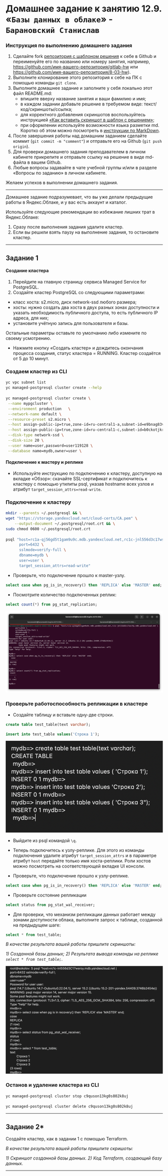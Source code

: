 # Домашнее задание к занятию 12.9. «`Базы данных в облаке`» - `Барановский Станислав`

### Инструкция по выполнению домашнего задания

1. Сделайте fork [репозитория c шаблоном решения](https://github.com/netology-code/sys-pattern-homework) к себе в Github и переименуйте его по названию или номеру занятия, например, https://github.com/имя-вашего-репозитория/gitlab-hw или https://github.com/имя-вашего-репозитория/8-03-hw).
2. Выполните клонирование этого репозитория к себе на ПК с помощью команды `git clone`.
3. Выполните домашнее задание и заполните у себя локально этот файл README.md:
   - впишите вверху название занятия и ваши фамилию и имя;
   - в каждом задании добавьте решение в требуемом виде: текст/код/скриншоты/ссылка;
   - для корректного добавления скриншотов воспользуйтесь инструкцией [«Как вставить скриншот в шаблон с решением»](https://github.com/netology-code/sys-pattern-homework/blob/main/screen-instruction.md);
   - при оформлении используйте возможности языка разметки md. Коротко об этом можно посмотреть в [инструкции по MarkDown](https://github.com/netology-code/sys-pattern-homework/blob/main/md-instruction.md).
4. После завершения работы над домашним заданием сделайте коммит (`git commit -m "comment"`) и отправьте его на Github (`git push origin`).
5. Для проверки домашнего задания преподавателем в личном кабинете прикрепите и отправьте ссылку на решение в виде md-файла в вашем Github.
6. Любые вопросы задавайте в чате учебной группы и/или в разделе «Вопросы по заданию» в личном кабинете.

Желаем успехов в выполнении домашнего задания.

---

Домашнее задание подразумевает, что вы уже делали предыдущие работы в Яндекс.Облаке, и у вас есть аккаунт и каталог.


Используйте следующие рекомендации во избежание лишних трат в Яндекс.Облаке:
1) Сразу после выполнения задания удалите кластер.
2) Если вы решили взять паузу на выполнение задания, то остановите кластер.

---
## Задание 1


#### Создание кластера
1. Перейдите на главную страницу сервиса Managed Service for PostgreSQL.
1. Создайте кластер PostgreSQL со следующими параметрами:
- класс хоста: s2.micro, диск network-ssd любого размера;
- хосты: нужно создать два хоста в двух разных зонах доступности и указать необходимость публичного доступа, то есть публичного IP адреса, для них;
- установите учётную запись для пользователя и базы.

Остальные параметры оставьте по умолчанию либо измените по своему усмотрению.

* Нажмите кнопку «Создать кластер» и дождитесь окончания процесса создания, статус кластера = RUNNING. Кластер создаётся от 5 до 10 минут.

### Создаем кластер из CLI

```bash
yc vpc subnet list
yc managed-postgresql cluster create --help

yc managed-postgresql cluster create \
 --name mypgcluster \
 --environment production   \
 --network-name default \
 --resource-preset s2.micro \
 --host assign-public-ip=true,zone-id=ru-central1-a,subnet-id=e9bnag83vhju1ee2q5ra \
 --host assign-public-ip=true,zone-id=ru-central1-c,subnet-id=b0ckotjkr9d8c70rg7jf \
 --disk-type network-ssd \
 --disk-size 20 \
 --user name=user,password=user119128 \
 --database name=mydb,owner=user \

```

#### Подключение к мастеру и реплике 

* Используйте инструкцию по подключению к кластеру, доступную на вкладке «Обзор»: cкачайте SSL-сертификат и подключитесь к кластеру с помощью утилиты psql, указав hostname всех узлов и атрибут ```target_session_attrs=read-write```.

### Подключение к кластеру

```bash
mkdir --parents ~/.postgresql && \
wget "https://storage.yandexcloud.net/cloud-certs/CA.pem" \
    --output-document ~/.postgresql/root.crt && \
sudo chmod 0600 ~/.postgresql/root.crt

psql "host=rc1a-qj56gd5t1gam9u9c.mdb.yandexcloud.net,rc1c-jnl556d3c17wsr0y.mdb.yandexcloud.net \
      port=6432 \
      sslmode=verify-full \
      dbname=mydb \
      user=user \
      target_session_attrs=read-write"
```

* Проверьте, что подключение прошло к master-узлу.
```sql
select case when pg_is_in_recovery() then 'REPLICA' else 'MASTER' end;
```
* Посмотрите количество подключенных реплик:
```sql
select count(*) from pg_stat_replication;
```

![Скриншот подключения к кластеру](https://github.com/sakol86/netology/blob/ready/12-9/12-9-1-1.png)

### Проверьте работоспособность репликации в кластере

* Создайте таблицу и вставьте одну-две строки.
```sql
create table test_table(text varchar);
```
```sql
insert into test_table values('Строка 1');
```

![Скриншот создания таблицы](https://github.com/sakol86/netology/blob/ready/12-9/12-9-1-2%202.png)

* Выйдите из psql командой ```\q```.

* Теперь подключитесь к узлу-реплике. Для этого из команды подключения удалите атрибут ```target_session_attrs```  и в параметре атрибут ```host``` передайте только имя хоста-реплики. Роли хостов можно посмотреть на соответствующей вкладке UI консоли.

* Проверьте, что подключение прошло к узлу-реплике.
```sql
select case when pg_is_in_recovery() then 'REPLICA' else 'MASTER' end;
```

* Проверьте состояние репликации
```sql
select status from pg_stat_wal_receiver;
```

* Для проверки, что механизм репликации данных работает между зонами доступности облака, выполните запрос к таблице, созданной на предыдущем шаге:
```sql
select * from test_table;
```

*В качестве результата вашей работы пришлите скриншоты:*

*1) Созданной базы данных;*
*2) Результата вывода команды на реплике ```select * from test_table;```.*

![Скриншот выполнения команд](https://github.com/sakol86/netology/blob/ready/12-9/12-9-1-3%202.png)

### Останов и удаление кластера из CLI

```bash
yc managed-postgresql cluster stop c9quson13kg0s802k8uj

yc managed-postgresql cluster delete c9quson13kg0s802k8uj

```

---
## Задание 2*

Создайте кластер, как в задании 1 с помощью Terraform.


*В качестве результата вашей работы пришлите скришоты:*

*1) Скриншот созданной базы данных.*
*2) Код Terraform, создающий базу данных.*

---
